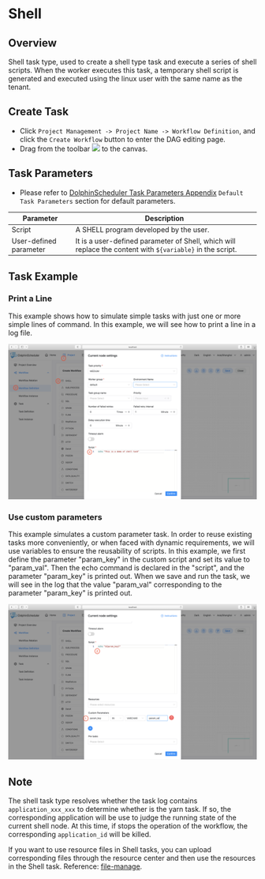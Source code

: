 # Shell

## Overview

Shell task type, used to create a shell type task and execute a series of shell scripts. When the worker executes this task, a temporary shell script is generated and executed using the linux user with the same name as the tenant.

## Create Task

- Click `Project Management -> Project Name -> Workflow Definition`, and click the `Create Workflow` button to enter the DAG editing page.
- Drag  from the toolbar <img src="../../../../img/tasks/icons/shell.png" width="15"/> to the canvas.

## Task Parameters

- Please refer to [DolphinScheduler Task Parameters Appendix](appendix.md) `Default Task Parameters` section for default parameters.

|     **Parameter**      |                                              **Description**                                              |
|------------------------|-----------------------------------------------------------------------------------------------------------|
| Script                 | A SHELL program developed by the user.                                                                    |
| User-defined parameter | It is a user-defined parameter of Shell, which will replace the content with `${variable}` in the script. |

## Task Example

### Print a Line 

This example shows how to simulate simple tasks with just one or more simple lines of command. In this example, we will see how to print a line in a log file.

![demo-shell-simple](../../../../img/tasks/demo/shell.jpg)

### Use custom parameters

This example simulates a custom parameter task. In order to reuse existing tasks more conveniently, or when faced with dynamic requirements, we will use variables to ensure the reusability of scripts. In this example, we first define the parameter "param_key" in the custom script and set its value to "param_val". Then the echo command is declared in the "script", and the parameter "param_key" is printed out. When we save and run the task, we will see in the log that the value "param_val" corresponding to the parameter "param_key" is printed out.

![demo-shell-custom-param](../../../../img/tasks/demo/shell_custom_param.jpg)

## Note

The shell task type resolves whether the task log contains ```application_xxx_xxx``` to determine whether is the yarn task. If so, the corresponding application
will be use to judge the running state of the current shell node. At this time, if stops the operation of the workflow, the corresponding ```application_id```
will be killed.

If you want to use resource files in Shell tasks, you can upload corresponding files through the resource center and then use the resources in the Shell task. Reference: [file-manage](../resource/file-manage.md).
